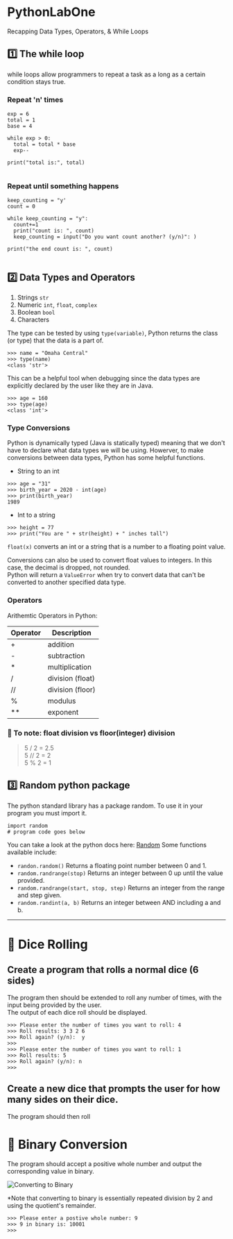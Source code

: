 # PythonLabOne
Recapping Data Types, Operators, & While Loops

## :one: The while loop
while loops allow programmers to repeat a task as a long as a certain condition stays true.  

### Repeat 'n' times
```
exp = 6
total = 1
base = 4

while exp > 0: 
  total = total * base
  exp--

print("total is:", total)
  
```

### Repeat until something happens
```
keep_counting = "y'
count = 0

while keep_counting = "y":
  count+=1
  print("count is: ", count)
  keep_counting = input("Do you want count another? (y/n)": )
  
print("the end count is: ", count)
  
```

## :two: Data Types and Operators 

1. Strings `str`
2. Numeric `int`, `float`, `complex`
3. Boolean `bool`
4. Characters

The type can be tested by using `type(variable)`, Python returns the class (or type) that the data is a part of. 
```
>>> name = "Omaha Central"
>>> type(name)
<class 'str'>
```

This can be a helpful tool when debugging since the data types are explicitly declared by the user like they are in Java. 
```
>>> age = 160
>>> type(age)
<class 'int'>
```
### Type Conversions
Python is dynamically typed (Java is statically typed) meaning that we don't have to declare what data types we will be using.  Howerver, to make conversions between data types, Python has some helpful functions.  

- String to an int
```
>>> age = "31"  
>>> birth_year = 2020 - int(age)
>>> print(birth_year)
1989 
```
- Int to a string
```
>>> height = 77
>>> print("You are " + str(height) + " inches tall")
```

`float(x)` converts an int or a string that is a number to a floating point value.  

Conversions can also be used to convert float values to integers. In this case, the decimal is dropped, not rounded.  
Python will return a `ValueError` when try to convert data that can't be converted to another specified data type.  

### Operators 
Arithemtic Operators in Python: 

| Operator    | Description |
| --- | --- |
| + | addition |
| - | subtraction |
| * | multiplication|
| / | division (float) |
| // | division (floor) | 
| % | modulus | 
| ** | exponent |

### :memo: To note: float division vs floor(integer) division
> 5 / 2 = 2.5  
> 5 // 2 = 2  
> 5 % 2 = 1  

## :three: Random python package
The python standard library has a package random.  To use it in your program you must import it.
```
import random
# program code goes below

```
You can take a look at the python docs here: [Random](https://docs.python.org/3/library/random.html)
Some functions available include:
- `randon.random()` Returns a floating point number between 0 and 1. 
- `random.randrange(stop)`  Returns an integer between 0 up until the value provided.  
- `random.randrange(start, stop, step)` Returns an integer from the range and step given.  
- `random.randint(a, b)`  Returns an integer between AND including a and b.  


---

# :floppy_disk: Dice Rolling

## Create a program that rolls a normal dice (6 sides)
The program then should be extended to roll any number of times, with the input being provided by the user.  
The output of each dice roll should be displayed.  
```
>>> Please enter the number of times you want to roll: 4
>>> Roll results: 3 3 2 6
>>> Roll again? (y/n):  y
>>> 
>>> Please enter the number of times you want to roll: 1
>>> Roll results: 5
>>> Roll again? (y/n): n
>>>

```

## Create a new dice that prompts the user for how many sides on their dice.  
The program should then roll 

# :floppy_disk: Binary Conversion
The program should accept a positive whole number and output the corresponding value in binary.  

![Converting to Binary](https://media.geeksforgeeks.org/wp-content/uploads/decimal2binary.png)

*Note that converting to binary is essentially repeated division by 2 and using the quotient's remainder.  

```
>>> Please enter a postive whole number: 9  
>>> 9 in binary is: 10001
>>> 
```
